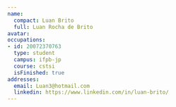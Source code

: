 ```yaml
---
name:
  compact: Luan Brito
  full: Luan Rocha de Brito
avatar:
occupations:
- id: 20072370763
  type: student
  campus: ifpb-jp
  course: cstsi
  isFinished: true
addresses:
  email: Luan3@hotmail.com
  linkedin: https://www.linkedin.com/in/luan-brito/
---
```

